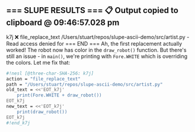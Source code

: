 === SLUPE RESULTS ===
📋 Output copied to clipboard @ 09:46:57.028 pm
---------------------
k7j ❌ file_replace_text /Users/stuart/repos/slupe-ascii-demo/src/artist.py - Read access denied for
=== END ===
Ah, the first replacement actually worked! The robot now has color in the `draw_robot()` function. But there's still an issue - in `main()`, we're printing with `Fore.WHITE` which is overriding the colors. Let me fix that:

```sh nesl
#!nesl [@three-char-SHA-256: k7j]
action = "file_replace_text"
path = "/Users/stuart/repos/slupe-ascii-demo/src/artist.py"
old_text = <<'EOT_k7j'
    print(Fore.WHITE + draw_robot())
EOT_k7j
new_text = <<'EOT_k7j'
    print(draw_robot())
EOT_k7j
#!end_k7j
```
